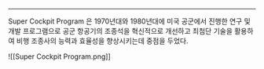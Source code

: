 
---
Super Cockpit Program 은 1970년대와 1980년대에 미국 공군에서 진행한 연구 및 개발 프로그램으로 공군 항공기의 조종석을 혁신적으로 개선하고 최첨단 기술을 활용하여 비행 조종사의 능력과 효율성을 향상시키는데 중점을 두었다.

![[Super Cockpit Program.png]]

